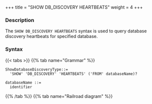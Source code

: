 +++
title = "SHOW DB_DISCOVERY HEARTBEATS"
weight = 4
+++

### Description

The `SHOW DB_DISCOVERY HEARTBEATS` syntax is used to query database discovery heartbeats for specified database.

### Syntax

{{< tabs >}}
{{% tab name="Grammar" %}}
```
ShowDatabaseDiscoveryType::=
  'SHOW' 'DB_DISCOVERY' 'HEARTBEATS' ('FROM' databaseName)?

databaseName ::=
  identifier
```
{{% /tab %}}
{{% tab name="Railroad diagram" %}}
<iframe frameborder="0" name="diagram" id="diagram" width="100%" height="100%"></iframe>
{{% /tab %}}
{{< /tabs >}}

### Supplement

- When `databaseName` is not specified, the default is the currently used `DATABASE`. If `DATABASE` is not used, `No database selected` will be prompted.

### Return value description

| Column                   | Description                             |
| ------------------------ | ----------------------------------------|
| name                     | Database discovery heartbeat name       |
| props                    | Database discovery heartbeat properties |




### Example

- Query database discovery heartbeats for specified database.

```sql
SHOW DB_DISCOVERY HEARTBEATS FROM test1;
```

```sql
mysql> SHOW DB_DISCOVERY HEARTBEATS FROM test1;
+-------------------+---------------------------------+
| name              | props                           |
+-------------------+---------------------------------+
| group_0_heartbeat | {keep-alive-cron=0/5 * * * * ?} |
+-------------------+---------------------------------+
1 row in set (0.00 sec)
```

- Query database discovery heartbeats for current database.

```sql
SHOW DB_DISCOVERY HEARTBEATS;
```

```sql
mysql> SHOW DB_DISCOVERY HEARTBEATS;
+-------------------+---------------------------------+
| name              | props                           |
+-------------------+---------------------------------+
| group_0_heartbeat | {keep-alive-cron=0/5 * * * * ?} |
+-------------------+---------------------------------+
1 row in set (0.00 sec)
```

### Reserved word

`SHOW`, `DB_DISCOVERY`, `HEARTBEATS`, `FROM`

### Related links

- [Reserved word](/en/reference/distsql/syntax/reserved-word/)
